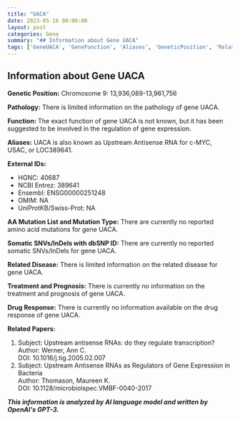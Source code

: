 ```yaml
---
title: "UACA"
date: 2023-05-16 00:00:00
layout: post
categories: Gene
summary: "## Information about Gene UACA"
tags: ['GeneUACA', 'GeneFunction', 'Aliases', 'GeneticPosition', 'RelatedDisease', 'DrugResponse', 'SomaticMutations', 'RelatedPapers']
---
```


## Information about Gene UACA

**Genetic Position:** Chromosome 9: 13,936,089-13,961,756

**Pathology:** There is limited information on the pathology of gene UACA. 

**Function:** The exact function of gene UACA is not known, but it has been suggested to be involved in the regulation of gene expression.

**Aliases:** UACA is also known as Upstream Antisense RNA for c-MYC, USAC, or LOC389641.

**External IDs:**
- HGNC: 40687
- NCBI Entrez: 389641
- Ensembl: ENSG00000251248
- OMIM: NA
- UniProtKB/Swiss-Prot: NA

**AA Mutation List and Mutation Type:** There are currently no reported amino acid mutations for gene UACA.

**Somatic SNVs/InDels with dbSNP ID:** There are currently no reported somatic SNVs/InDels for gene UACA.

**Related Disease:** There is limited information on the related disease for gene UACA.

**Treatment and Prognosis:** There is currently no information on the treatment and prognosis of gene UACA.

**Drug Response:** There is currently no information available on the drug response of gene UACA.

**Related Papers:**
1. Subject: Upstream antisense RNAs: do they regulate transcription?  
   Author: Werner, Ann C.  
   DOI: 10.1016/j.tig.2005.02.007
2. Subject: Upstream Antisense RNAs as Regulators of Gene Expression in Bacteria  
   Author: Thomason, Maureen K.  
   DOI: 10.1128/microbiolspec.VMBF-0040-2017

**_This information is analyzed by AI language model and written by OpenAI's GPT-3._**